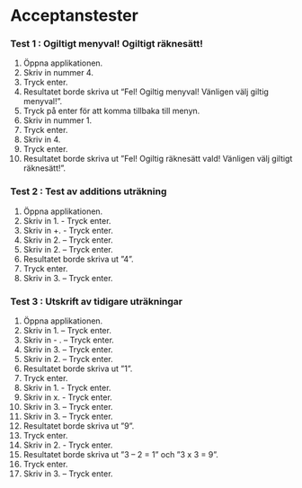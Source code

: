 # Acceptanstester

### Test 1 : Ogiltigt menyval! Ogiltigt räknesätt!
1.	Öppna applikationen.
2.	Skriv in nummer 4.
3.	Tryck enter.
4.	Resultatet borde skriva ut “Fel! Ogiltig menyval! Vänligen välj giltig menyval!”.
5.	Tryck på enter för att komma tillbaka till menyn.
6.	Skriv in nummer 1.
7.	Tryck enter.
8.	Skriv in 4.
9.	Tryck enter.
10.	Resultatet borde skriva ut ”Fel! Ogiltig räknesätt vald! Vänligen välj giltigt räknesätt!”.

### Test 2 : Test av additions uträkning
1.	Öppna applikationen.
2.	Skriv in 1.  -  Tryck enter.
3.	Skriv in +.  -  Tryck enter.
4.	Skriv in 2.  –  Tryck enter.
5.	Skriv in 2.  –  Tryck enter.
6.	Resultatet borde skriva ut ”4”.
7.	Tryck enter.
8.	Skriv in 3.  –  Tryck enter. 

### Test 3 : Utskrift av tidigare uträkningar
1.	Öppna applikationen.
2.	Skriv in 1.  –  Tryck enter.
3.	Skriv in - .  –  Tryck enter.
4.	Skriv in 3.  –  Tryck enter.
5.	Skriv in 2.  –  Tryck enter.
6.	Resultatet borde skriva ut ”1”.
1.	Tryck enter.
2.	Skriv in 1.  -  Tryck enter.
3.	Skriv in x.  -  Tryck enter.
4.	Skriv in 3.  –  Tryck enter.
5.	Skriv in 3.  –  Tryck enter.
6.	Resultatet borde skriva ut ”9”.
7.	Tryck enter. 
8.	Skriv in 2.  -  Tryck enter.
9.	Resultatet borde skriva ut ”3 – 2 = 1” och ”3 x 3 = 9”.
10.	Tryck enter. 
11.	Skriv in 3.  –  Tryck enter. 


